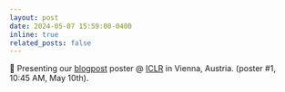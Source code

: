 ```yaml
---
layout: post
date: 2024-05-07 15:59:00-0400
inline: true
related_posts: false
---
```


🎤 Presenting our <a href="https://iclr-blogposts.github.io/2024/blog/update-frequency-in-mbrl/">blogpost</a> poster @ <a href="https://iclr.cc/Conferences/2024">ICLR</a> in Vienna, Austria. (poster #1, 10:45 AM, May 10th).
